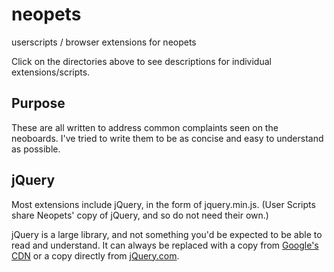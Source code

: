 neopets
=======

userscripts / browser extensions for neopets

Click on the directories above to see descriptions for individual extensions/scripts.

Purpose
-----
These are all written to address common complaints seen on the neoboards. I've tried to write them to be as concise and easy to understand as possible. 

jQuery
-----
Most extensions include jQuery, in the form of jquery.min.js. (User Scripts share Neopets' copy of jQuery, and so do not need their own.)

jQuery is a large library, and not something you'd be expected to be able to read and understand. It can always be replaced with a copy from [Google's CDN](https://ajax.googleapis.com/ajax/libs/jquery/1.9.1/jquery.min.js) or a copy directly from [jQuery.com](http://jquery.com).
